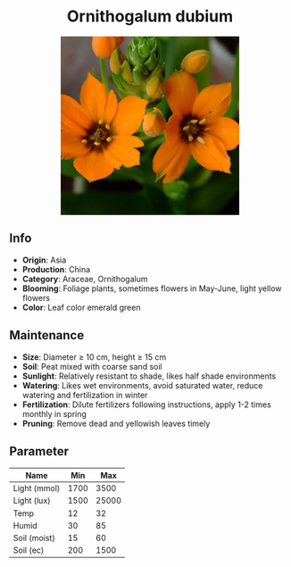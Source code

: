 <h1 align='center'>Ornithogalum dubium</h1>
<p align="center">
    <img 
        align='center'
        width='320'
        src="../images/ornithogalum dubium.png" 
        alt='Ornithogalum dubium' />
</p>

## Info

 - **Origin**: Asia
 - **Production**: China
 - **Category**: Araceae, Ornithogalum
 - **Blooming**: Foliage plants, sometimes flowers in May-June, light yellow flowers
 - **Color**: Leaf color emerald green

## Maintenance

 - **Size**: Diameter ≥ 10 cm, height ≥ 15 cm
 - **Soil**: Peat mixed with coarse sand soil
 - **Sunlight**: Relatively resistant to shade, likes half shade environments
 - **Watering**: Likes wet environments, avoid saturated water, reduce watering and fertilization in winter
 - **Fertilization**: Dilute fertilizers following instructions,  apply 1-2 times monthly in spring
 - **Pruning**: Remove dead and yellowish leaves timely

## Parameter

| Name         | Min  | Max   |
|--------------|------|-------|
| Light (mmol) | 1700 | 3500  |
| Light (lux)  | 1500 | 25000 |
| Temp         | 12    | 32    |
| Humid        | 30   | 85    |
| Soil (moist) | 15   | 60    |
| Soil (ec)    | 200  | 1500  |
